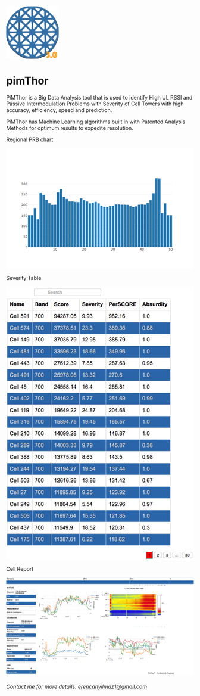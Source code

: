 ![alt text](https://github.com/Erencan1/pimThor/blob/master/static/images/pt_3.0.png)

# pimThor
PiMThor is a Big Data Analysis tool that is used to identify High UL RSSI and Passive Intermodulation Problems with Severity of Cell Towers with high accuracy, efficiency, speed and prediction.

PiMThor has Machine Learning algorithms built in with Patented Analysis Methods for optimum results to expedite resolution.


Regional PRB chart

![alt text](https://github.com/Erencan1/pimThor/blob/master/README_images/newplot.png)


Severity Table

![alt text](https://github.com/Erencan1/pimThor/blob/master/README_images/score_table.png)


Cell Report

![alt text](https://github.com/Erencan1/pimThor/blob/master/README_images/cell_page.png)


###### Contact me for more details: erencanyilmaz1@gmail.com
